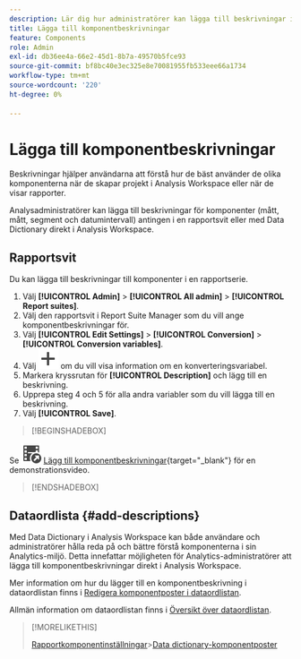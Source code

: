 ```yaml
---
description: Lär dig hur administratörer kan lägga till beskrivningar i komponenter med hjälp av en rapportsvit eller dataordlistan.
title: Lägga till komponentbeskrivningar
feature: Components
role: Admin
exl-id: db36ee4a-66e2-45d1-8b7a-49570b5fce93
source-git-commit: bf8bc40e3ec325e8e70081955fb533eee66a1734
workflow-type: tm+mt
source-wordcount: '220'
ht-degree: 0%

---
```


# Lägga till komponentbeskrivningar

Beskrivningar hjälper användarna att förstå hur de bäst använder de olika komponenterna när de skapar projekt i Analysis Workspace eller när de visar rapporter.

Analysadministratörer kan lägga till beskrivningar för komponenter (mått, mått, segment och datumintervall) antingen i en rapportsvit eller med Data Dictionary direkt i Analysis Workspace.

## Rapportsvit

Du kan lägga till beskrivningar till komponenter i en rapportserie.

1. Välj **[!UICONTROL Admin]** > **[!UICONTROL All admin]** > **[!UICONTROL Report suites]**.
1. Välj den rapportsvit i Report Suite Manager som du vill ange komponentbeskrivningar för.
1. Välj **[!UICONTROL Edit Settings]** > **[!UICONTROL Conversion]** > **[!UICONTROL Conversion variables]**.
1. Välj ![Lägg till](/help/assets/icons/Add.svg) om du vill visa information om en konverteringsvariabel.
1. Markera kryssrutan för **[!UICONTROL Description]** och lägg till en beskrivning.
1. Upprepa steg 4 och 5 för alla andra variabler som du vill lägga till en beskrivning.
1. Välj **[!UICONTROL Save]**.

>[!BEGINSHADEBOX]

Se ![VideoCheckedOut](/help/assets/icons/VideoCheckedOut.svg) [Lägg till komponentbeskrivningar](https://video.tv.adobe.com/v/25453?quality=12&learn=on){target="_blank"} för en demonstrationsvideo.

>[!ENDSHADEBOX]


## Dataordlista {#add-descriptions}

Med Data Dictionary i Analysis Workspace kan både användare och administratörer hålla reda på och bättre förstå komponenterna i sin Analytics-miljö. Detta innefattar möjligheten för Analytics-administratörer att lägga till komponentbeskrivningar direkt i Analysis Workspace.

Mer information om hur du lägger till en komponentbeskrivning i dataordlistan finns i [Redigera komponentposter i dataordlistan](/help/analyze/analysis-workspace/components/data-dictionary/edit-entries-data-dictionary.md).

Allmän information om dataordlistan finns i [Översikt över dataordlistan](/help/analyze/analysis-workspace/components/data-dictionary/data-dictionary-overview.md).

>[!MORELIKETHIS]
>
>[Rapportkomponentinställningar](/help/components/vrs/vrs-components.md)
>&#x200B;>[Data dictionary-komponentposter ](/help/analyze/analysis-workspace/components/data-dictionary/edit-entries-data-dictionary.md)
>